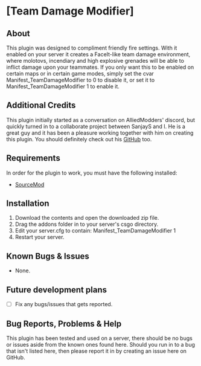 # [Team Damage Modifier]
## About
This plugin was designed to compliment friendly fire settings. With it enabled on your server it creates a FaceIt-like team damage environment, where molotovs, incendiary and high explosive grenades will be able to inflict damage upon your teammates.
If you only want this to be enabled on certain maps or in certain game modes, simply set the cvar Manifest_TeamDamageModifier to 0 to disable it, or set it to Manifest_TeamDamageModifier 1 to enable it.


## Additional Credits
This plugin initially started as a conversation on AlliedModders' discord, but quickly turned in to a collaborate project between SanjayS and I. He is a great guy and it has been a pleasure working together with him on creating this plugin. You should definitely check out his [GitHub](https://github.com/sanjaysrocks) too.


## Requirements
In order for the plugin to work, you must have the following installed:
- [SourceMod](https://www.sourcemod.net/downloads.php?branch=stable) 


## Installation
1) Download the contents and open the downloaded zip file.
2) Drag the addons folder in to your server's csgo directory.
3) Edit your server.cfg to contain: Manifest_TeamDamageModifier 1
4) Restart your server.


## Known Bugs & Issues
- None.


## Future development plans
- [ ] Fix any bugs/issues that gets reported.


## Bug Reports, Problems & Help
This plugin has been tested and used on a server, there should be no bugs or issues aside from the known ones found here.
Should you run in to a bug that isn't listed here, then please report it in by creating an issue here on GitHub.
